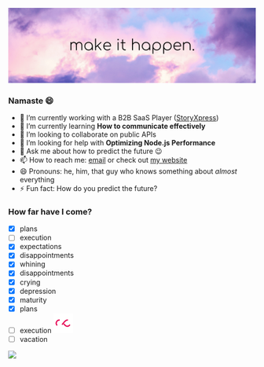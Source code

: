 ![banner](https://github.com/dsp9107/dsp9107/blob/master/make%20it%20happen.png)

### Namaste :smile:

- 🔭 I’m currently working with a B2B SaaS Player ([StoryXpress](https://storyxpress.co/))
- 🌱 I’m currently learning **How to communicate effectively**
- 👯 I’m looking to collaborate on public APIs
- 🤔 I’m looking for help with **Optimizing Node.js Performance**
- 💬 Ask me about how to predict the future :wink:
- 📫 How to reach me: [email](mailto:dsp9107@outlook.com) or check out [my website](https://dspsolves.in)
- 😄 Pronouns: he, him, that guy who knows something about *almost* everything
- ⚡ Fun fact: How do you predict the future?

### How far have I come?

- [x] plans
- [ ] execution
- [x] expectations
- [x] disappointments
- [x] whining
- [x] disappointments
- [x] crying
- [x] depression
- [x] maturity
- [x] plans
- [ ] execution ![in progress](https://github.com/dsp9107/dsp9107/blob/master/Infinity-1s-40px.gif)
- [ ] vacation

![](https://komarev.com/ghpvc/?username=dsp9107&color=blue)
